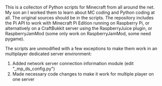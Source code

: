 


This is a collecton of Python scripts for Minecraft from all around the net. My son an I worked them to learn about MC coding and Python coding at all. The original sources should be in the scripts. The repository includes the Pi API to work with Minecraft Pi Edition running on Raspberry Pi, or alternatively on a CraftBukkit server using the RaspberryJuice plugin, or RaspberryJamMod (some only work on RaspberryJamMod, some need pygame).

The scripts are unmodified with a few exceptions to make them work in an multiplayer dedicated server environment:

1. Added network server connection information module (edit "_mp_ds_config.py")
2. Made necessary code changes to make it work for multiple player on one server
 

